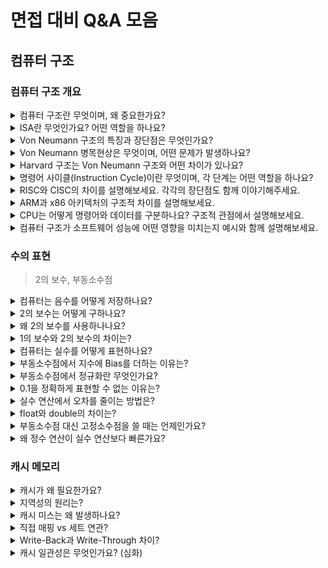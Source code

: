 # 면접 대비 Q&A 모음

## 컴퓨터 구조

### 컴퓨터 구조 개요
<details> 

<summary>컴퓨터 구조란 무엇이며, 왜 중요한가요? </summary>

<div markdown=”1”>

- 컴퓨터 시스템의 동작 원리와 구성 요소 간의 관계를 정의하는 기술
    - 명령 실행, 데이터 처리 방법, SW와 HW의 소통 등을 규정
- 성능 분석, 병목 해소 등 효율적인 SW 설계가 가능

</div>

</details>

<details> 

<summary>ISA란 무엇인가요? 어떤 역할을 하나요?</summary>

<div markdown=”1”>

- HW가 이해할 수 있는 명령어 집합 - 명령어의 형식, 연산 종류, 레지스터 구성, 주소 지정 방식 등
- HW와 SW의 인터페이스 역할

</div>

</details>

<details> 

<summary>Von Neumann 구조의 특징과 장단점은 무엇인가요?</summary>

<div markdown=”1”>

- 명령어와 데이터를 하나의 메모리에 저장하는 구조, CPU가 순차적으로 명령어를 가져와 실행
- 장점: 구조가 단순하고 구현이 쉬움
- 단점: 병목 현상이 발생할 수 있음

</div>

</details>

<details> 

<summary>Von Neumann 병목현상은 무엇이며, 어떤 문제가 발생하나요?</summary>

<div markdown=”1”>

- 폰 노이만 구조에서 발생하는 문제로, 명령어와 데이터가 하나의 메모리와 같은 버스를 공유하기 때문에, CPU가 명령을 가져오는 도중에 데이터를 접근해야 할 때 충돌이 발생하고 처리 속도가 떨어짐

</div>

</details>

<details> 

<summary>Harvard 구조는 Von Neumann 구조와 어떤 차이가 있나요?</summary>

<div markdown=”1”>

- 하버드 구조는 폰 노이만 구조와 달리, 
명령어와 데이터를 분리된 메모리와 버스에 저장하는 구조
- CPU가 명령어를 가져오면서 동시에 데이터에 접근할 수 있어 처리 속도가 향상됨
- 구현은 복잡하지만, 폰 노이만 병목 문제를 줄일 수 있음

</div>

</details>

<details> 

<summary>명령어 사이클(Instruction Cycle)이란 무엇이며, 각 단계는 어떤 역할을 하나요?</summary>

<div markdown=”1”>

- CPU가 하나의 명령어를 처리하는 과정
- `Fetch - Decode - Execute - Memory Access - Writeback`

</div>

</details>

<details> 

<summary>RISC와 CISC의 차이를 설명해보세요. 각각의 장단점도 함께 이야기해주세요.</summary>

<div markdown=”1”>

- RISC: 명령어가 단순함 
<br>🙂 HW 처리 속도 빠름, 파이프라이닝과 병렬 처리에 유리  
<br>😞 컴파일러 구현 어려움
- CISC: 하나의 명령어로 여러가지 수행 가능: 명령어가 복잡함 
<br>🙂 코드가 짧고 컴파일러 구현 간단  
<br>😞 HW 처리 속도 느림

</div>

</details>

<details> 

<summary>ARM과 x86 아키텍처의 구조적 차이를 설명해보세요.</summary>

<div markdown=”1”>

- ARM: RISC 기반 - 명령어 간단, 전력 소모 적음 → 임베디드나 모바일에 적합 (효율성이 강점)
- x86: CISC 기반 - 명령어 복잡하고 풍부→ 데스크탑, 서버같은 고성능 컴퓨팅 (성능과 호환성이 강점)

</div>

</details>

<details> 

<summary>CPU는 어떻게 명령어와 데이터를 구분하나요? 구조적 관점에서 설명해보세요.</summary>

<div markdown=”1”>

- 폰노이만 구조에서는 PC를 통해 명령어 위치 추적, 주소 연산을 통해 데이터 구분
- 하버드 구조에서는 명령어와 데이터의 버스 구조 자체가 (물리적으로) 다름

</div>

</details>

<details> 

<summary>컴퓨터 구조가 소프트웨어 성능에 어떤 영향을 미치는지 예시와 함께 설명해보세요.</summary>

<div markdown=”1”>

- 명령어 실행 속도, 병렬 처리 가능성, 메모리 접근 효율 등이 달라짐 + 캐시 구조, 브랜치 예측 등의 마이크로 아키텍처도 성능에 직접적인 영향을 줌
- 예를 들어, 파이프라이닝이 잘 설계된 CPU 구조는 동일 프로그램을 훨씬 빠르게 실행

</div>

</details>

### 수의 표현 
> 2의 보수, 부동소수점
<details> <summary>컴퓨터는 음수를 어떻게 저장하나요?</summary> <div markdown="1"> - 2의 보수 방식 사용</br>- 최상위 비트를 부호 비트로 쓰고, 나머지 비트로 2의 보수 값을 저장 </div> </details> <details> <summary>2의 보수는 어떻게 구하나요?</summary> <div markdown="1"> - 1의 보수(NOT 연산)를 취한 뒤 1을 더함 </br>- 또는 `2ⁿ - x`로 계산 가능 </div> </details> <details> <summary>왜 2의 보수를 사용하나나요?</summary> <div markdown="1"> - 뺄셈을 덧셈 회로로 처리할 수 있어 하드웨어가 간단해짐 </br>- 0이 하나만 존재해 오버플로 감지도 쉬움 </div> </details> <details> <summary>1의 보수와 2의 보수의 차이는?</summary> <div markdown="1"> - 1의 보수: 모든 비트를 반전 </br>- 2의 보수: 1의 보수 + 1 </br>- 1의 보수는 +0과 -0 두 개 존재 → 비효율 </div> </details> <details> <summary>컴퓨터는 실수를 어떻게 표현하나요?</summary> <div markdown="1"> - IEEE 754 부동소수점 방식 사용 </br>- 부호(1비트) + 지수(8 or 11비트) + 가수(23 or 52비트) </div> </details> <details> <summary>부동소수점에서 지수에 Bias를 더하는 이유는?</summary> <div markdown="1"> - 지수를 항상 양수로 만들어 비트 단위 정렬/비교가 쉬워짐 </br>- 예: float는 bias 127을 더해 표현 </div> </details> <details> <summary>부동소수점에서 정규화란 무엇인가요?</summary> <div markdown="1"> - 가수를 `1.xxxx` 형태로 표현해 정밀도 확보 </br>- 첫 1은 저장하지 않고 생략함 (암시적 비트) </div> </details> <details> <summary>0.1을 정확하게 표현할 수 없는 이유는?</summary> <div markdown="1"> - 2진수로 0.1은 무한 반복 소수 </br>- 근사값으로 저장되며 오차 발생 </div> </details> <details> <summary>실수 연산에서 오차를 줄이는 방법은?</summary> <div markdown="1"> - Java: `BigDecimal` / Python: `Decimal` 사용 </br>- 또는 소수를 정수로 바꿔서 처리 </div> </details> <details> <summary>float와 double의 차이는?</summary> <div markdown="1"> - float: 32비트 (정밀도 낮음), double: 64비트 (정밀도 높음)</br> - double은 더 많은 소수점 이하 자릿수를 정확히 표현 가능 </div> </details> <details> <summary>부동소수점 대신 고정소수점을 쓸 때는 언제인가요?</summary> <div markdown="1"> - 표현 범위가 작아도 되고 정밀도 요구가 낮은 임베디드 시스템 등 </br>- 구조가 단순하고 하드웨어 구현이 쉬움 </div> </details> <details> <summary>왜 정수 연산이 실수 연산보다 빠른가요?</summary> <div markdown="1"> - 실수 연산은 가수·지수 분리, 정규화 등 복잡한 연산 포함 </br>- 하드웨어 회로도 더 복잡하고 오차 보정도 필요 </div> </details>

### 캐시 메모리
<details>
<summary>캐시가 왜 필요한가요?</summary>
<div markdown="1">
- CPU와 메모리 속도 차이를 줄여서 성능 병목을 완화함
</div>
</details>
<details>
<summary>지역성의 원리는?</summary>
<div markdown="1">
- 최근 접근한 데이터나 그 주변 데이터가 반복적으로 사용됨
</div>
</details>
<details>
<summary>캐시 미스는 왜 발생하나요?</summary>
<div markdown="1">
- 새로 요청한 데이터가 캐시에 없기 때문 </br>
1) Compulsory (Cold start) </br>
2) Conflict</br>
3) Capacity </br>
</div>
</details>
<details>
<summary>직접 매핑 vs 세트 연관?</summary>
<div markdown="1">
- 직접 매핑은 단순하지만 충돌에 약하고, 세트 연관은 유연하게 저장 가능
</div>
</details>
<details>
<summary>Write-Back과 Write-Through 차이?</summary>
<div markdown="1">
- Write-Back은 성능 좋지만 복잡, Write-Through는 간단하지만 느림
</div>
</details>
<details>
<summary>캐시 일관성은 무엇인가요? (심화)</summary>
<div markdown="1">
- 멀티코어에서 여러 캐시 간 데이터 일관성을 유지하는 메커니즘 (ex. MESI (캐시 상태 플래그))
</div>
</details>






